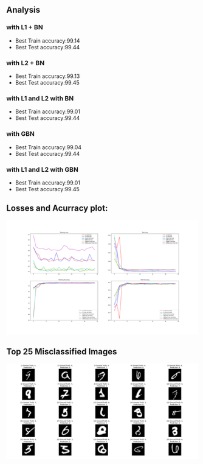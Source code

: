 ## Analysis

### with L1 + BN
- Best Train accuracy:99.14
- Best Test accuracy:99.44

### with L2 + BN
- Best Train accuracy:99.13
- Best Test accuracy:99.45

### with L1 and L2 with BN
- Best Train accuracy:99.01
- Best Test accuracy:99.44

### with GBN
- Best Train accuracy:99.04
- Best Test accuracy:99.44

### with L1 and L2 with GBN
- Best Train accuracy:99.01
- Best Test accuracy:99.45


## Losses and Acurracy plot:
![](https://github.com/RaviVaishnav20/TSAI-EVA5/blob/master/Session%206%20-%20Batch%20Normalization%20and%20Regularization/images/plot%20(1).png)

## Top 25 Misclassified Images
![](https://github.com/RaviVaishnav20/TSAI-EVA5/blob/master/Session%206%20-%20Batch%20Normalization%20and%20Regularization/images/fig2.png)
